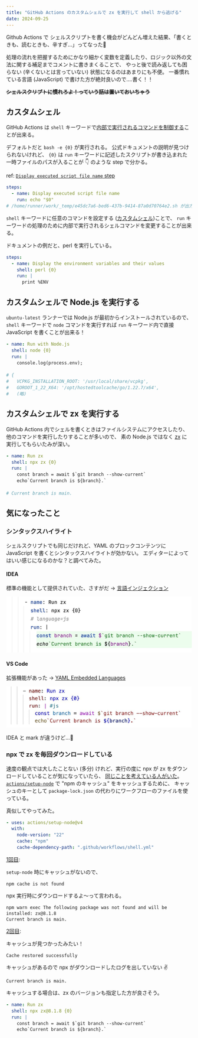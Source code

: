 ```yaml
---
title: "GitHub Actions のカスタムシェルで zx を実行して shell から逃げる"
date: 2024-09-25
---
```


Github Actions で シェルスクリプトを書く機会がどんどん増えた結果、「書くときも、読むときも、辛すぎ...」ってなった🥺

処理の流れを把握するためにかなり細かく変数を定義したり、ロジック以外の文法に関する補足までコメントに書きまくることで、
やっと後で読み返しても困らない (辛くないとは言っていない) 状態になるのはあまりにも不便。
一番慣れている言語 (JavaScript) で書けた方が絶対良いので....書く！！

~~**シェルスクリプトに慣れろよ！っていう話は置いておいちゃう**~~

## カスタムシェル

GitHub Actions は `shell` キーワードで[内部で実行されるコマンドを制御する](https://docs.github.com/ja/actions/writing-workflows/workflow-syntax-for-github-actions#jobsjob_idstepsshell)ことが出来る。

デフォルトだと `bash -e {0}` が実行される。
公式ドキュメントの説明が見つけられないけれど、 `{0}` は `run` キーワードに記述したスクリプトが書き込まれた一時ファイルのパスが入ることが 👇️ のような step で分かる。

ref: [`Display executed script file name` step](https://github.com/TatsuyaYamamoto/gtihub-actions-custom-shell/actions/runs/11081705509/job/30793788300)

```yaml
steps:
  - name: Display executed script file name
    run: echo "$0"
# /home/runner/work/_temp/e45dc7a6-bed6-437b-9414-87a0d70764e2.sh が出力される
```

`shell` キーワードに任意のコマンドを設定する ([カスタムシェル](https://docs.github.com/ja/actions/writing-workflows/workflow-syntax-for-github-actions#custom-shell))ことで、
`run` キーワードの処理のために内部で実行されるシェルコマンドを変更することが出来る。

ドキュメントの例だと、perl を実行している。

```yaml
steps:
  - name: Display the environment variables and their values
    shell: perl {0}
    run: |
      print %ENV
```

## カスタムシェルで Node.js を実行する

`ubuntu-latest` ランナーでは Node.js が最初からインストールされているので、`shell` キーワードで `node` コマンドを実行すれば `run` キーワード内で直接 JavaScript を書くことが出来る！

```yaml
- name: Run with Node.js
  shell: node {0}
  run: |
    console.log(process.env);

# {
#   VCPKG_INSTALLATION_ROOT: '/usr/local/share/vcpkg',
#   GOROOT_1_22_X64: '/opt/hostedtoolcache/go/1.22.7/x64',
#   (略)
```

## カスタムシェルで zx を実行する

GitHub Actions 内でシェルを書くときはファイルシステムにアクセスしたり、他のコマンドを実行したりすることが多いので、
素の Node.js ではなく [zx](https://google.github.io/zx/) に実行してもらいたみが深い。

```yaml
- name: Run zx
  shell: npx zx {0}
  run: |
    const branch = await $`git branch --show-current`
    echo`Current branch is ${branch}.`

# Current branch is main.
```

## 気になったこと

### シンタックスハイライト

シェルスクリプトでも同じだけれど、YAML のブロックコンテンツに JavaScript を書くとシンタックスハイライトが効かない。
エディターによってはいい感じになるのかな？と調べてみた。

#### IDEA

標準の機能として提供されていた、さすがだ -> [言語インジェクション](https://pleiades.io/help/idea/using-language-injections.html)

![](./assets/write-github-actions-step-with-zx-in-custom-shell/syntax-idea.jpg)

#### VS Code

拡張機能があった -> [YAML Embedded Languages](https://github.com/ruschaaf/extended-embedded-languages)

![](./assets/write-github-actions-step-with-zx-in-custom-shell/syntax-vscode.jpg)

IDEA と mark が違うけど...🥺

### npx で zx を毎回ダウンロードしている

速度の観点では大したことない (多分) けれど、実行の度に npx が zx をダウンロードしていることが気になっていたら、 [同じことを考えている人がいた](https://til.simonwillison.net/github-actions/npm-cache-with-npx-no-package)。
[`actions/setup-node`](https://github.com/actions/setup-node) で "npm のキャッシュ" をキャッシュするために、
キャッシュのキーとして `package-lock.json` の代わりにワークフローのファイルを使っている。

真似してやってみた。

```yaml
- uses: actions/setup-node@v4
  with:
    node-version: "22"
    cache: "npm"
    cache-dependency-path: ".github/workflows/shell.yml"
```

[1回目](https://github.com/TatsuyaYamamoto/gtihub-actions-custom-shell/actions/runs/11083172892/job/30797102224):

`setup-node` 時にキャッシュがないので、

```
npm cache is not found
```

npx 実行時にダウンロードするよ〜って言われる。

```
npm warn exec The following package was not found and will be installed: zx@8.1.8
Current branch is main.
```

[2回目](https://github.com/TatsuyaYamamoto/gtihub-actions-custom-shell/actions/runs/11083172892/job/30797117544):

キャッシュが見つかったみたい！

```
Cache restored successfully
```

キャッシュがあるので npx がダウンロードしたログを出していない ✌️

```
Current branch is main.
```

キャッシュする場合は、zx のバージョンも指定した方が良さそう。

```yaml
- name: Run zx
  shell: npx zx@8.1.8 {0}
  run: |
    const branch = await $`git branch --show-current`
    echo`Current branch is ${branch}.`
```
